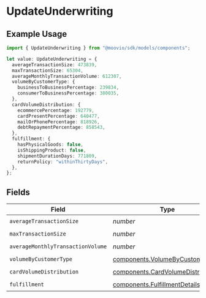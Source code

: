 # UpdateUnderwriting

## Example Usage

```typescript
import { UpdateUnderwriting } from "@moovio/sdk/models/components";

let value: UpdateUnderwriting = {
  averageTransactionSize: 473839,
  maxTransactionSize: 65304,
  averageMonthlyTransactionVolume: 612307,
  volumeByCustomerType: {
    businessToBusinessPercentage: 239834,
    consumerToBusinessPercentage: 380035,
  },
  cardVolumeDistribution: {
    ecommercePercentage: 192779,
    cardPresentPercentage: 640477,
    mailOrPhonePercentage: 818926,
    debtRepaymentPercentage: 858543,
  },
  fulfillment: {
    hasPhysicalGoods: false,
    isShippingProduct: false,
    shipmentDurationDays: 771809,
    returnPolicy: "withinThirtyDays",
  },
};
```

## Fields

| Field                                                                                  | Type                                                                                   | Required                                                                               | Description                                                                            |
| -------------------------------------------------------------------------------------- | -------------------------------------------------------------------------------------- | -------------------------------------------------------------------------------------- | -------------------------------------------------------------------------------------- |
| `averageTransactionSize`                                                               | *number*                                                                               | :heavy_check_mark:                                                                     | N/A                                                                                    |
| `maxTransactionSize`                                                                   | *number*                                                                               | :heavy_check_mark:                                                                     | N/A                                                                                    |
| `averageMonthlyTransactionVolume`                                                      | *number*                                                                               | :heavy_check_mark:                                                                     | N/A                                                                                    |
| `volumeByCustomerType`                                                                 | [components.VolumeByCustomerType](../../models/components/volumebycustomertype.md)     | :heavy_check_mark:                                                                     | N/A                                                                                    |
| `cardVolumeDistribution`                                                               | [components.CardVolumeDistribution](../../models/components/cardvolumedistribution.md) | :heavy_check_mark:                                                                     | N/A                                                                                    |
| `fulfillment`                                                                          | [components.FulfillmentDetails](../../models/components/fulfillmentdetails.md)         | :heavy_check_mark:                                                                     | N/A                                                                                    |